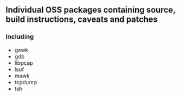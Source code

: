## Individual OSS packages containing source, build instructions, caveats and patches

### Including

* gawk
* gdb
* libpcap
* lsof
* mawk
* tcpdump
* tsh
